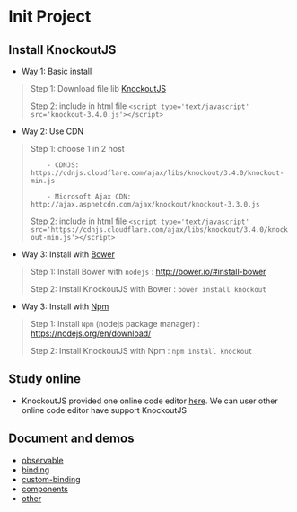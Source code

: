 # Init Project

## Install KnockoutJS

* Way 1: Basic install

> Step 1: Download file lib [KnockoutJS](http://knockoutjs.com/downloads/knockout-3.4.0.js)
>
> Step 2: include in html file `<script type='text/javascript' src='knockout-3.4.0.js'></script>`

* Way 2: Use CDN

> Step 1: choose 1 in 2 host
>
>         - CDNJS: https://cdnjs.cloudflare.com/ajax/libs/knockout/3.4.0/knockout-min.js
>
>         - Microsoft Ajax CDN: http://ajax.aspnetcdn.com/ajax/knockout/knockout-3.3.0.js
>
> Step 2: include in html file `<script type='text/javascript' src='https://cdnjs.cloudflare.com/ajax/libs/knockout/3.4.0/knockout-min.js'></script>`

* Way 3: Install with [Bower](http://bower.io/)

> Step 1: Install Bower with `nodejs` : http://bower.io/#install-bower
>
> Step 2: Install KnockoutJS with Bower : `bower install knockout`

* Way 3: Install with [Npm](https://www.npmjs.com/)

> Step 1: Install `Npm` (nodejs package manager) : https://nodejs.org/en/download/
>
> Step 2: Install KnockoutJS with Npm : `npm install knockout`

## Study online

* KnockoutJS provided one online code editor [here](http://learn.knockoutjs.com/). We can user other online code editor have support KnockoutJS

## Document and demos

* [observable](https://github.com/quach-duc-mulodo/try_knockoutjs/tree/observable)
* [binding](https://github.com/quach-duc-mulodo/try_knockoutjs/tree/binding)
* [custom-binding](#)
* [components](#)
* [other](#)

